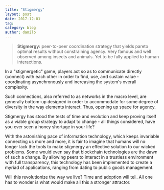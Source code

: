 ```yaml
---
title: "Stigmergy"
layout: post
date: 2017-12-01
tag:
category: blog
author: danilo
---
```


> **Stigmergy:** peer-to-peer coordination strategy that yields pareto optimal results without constraining agency. Very famous and well observed among insects and animals. Yet to be fully applied to human interactions.

In a "stigmergetic" game, players act so as to communicate directly (connect) with each other in order to find, use, and sustain value - coordinating asynchronously and increasing the system's overall complexity.

Such connections, also referred to as networks in the macro level, are generally bottom-up designed in order to accommodate for some degree of diversity in the way elements interact. Thus, opening up space for agency.

Stigmergy has stood the tests of time and evolution and keep proving itself as a viable group strategy to adapt to change - all things considered, have you ever seen a honey shortage in your life?  

With the astonishing pace of information technology, which keeps invariable connecting us more and more, it is fair to imagine that humans will no longer lack the tools to make stigmergy an effective solution to our wicked problems. Some would even say that blockchain technologies are the dawn of such a change. By allowing peers to interact in a trustless environment with full transparency, this technology has been implemented to create a myriad of applications, ranging from dating to public goods management.

Will this revolutionize the way we live? Time and adoption will tell. All one has to wonder is what would make all this a stronger attractor.
